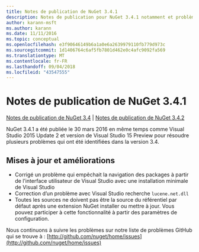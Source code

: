 ```yaml
---
title: Notes de publication de NuGet 3.4.1
description: Notes de publication pour NuGet 3.4.1 notamment et problèmes connus, correctifs de bogues, fonctionnalités ajoutées, dcr.
author: karann-msft
ms.author: karann
ms.date: 11/11/2016
ms.topic: conceptual
ms.openlocfilehash: e3f90646149b6a1a0e6a2639979110fb779d973c
ms.sourcegitcommit: 1d1406764c6af5fb7801d462e0c4afc9092fa569
ms.translationtype: MT
ms.contentlocale: fr-FR
ms.lasthandoff: 09/04/2018
ms.locfileid: "43547555"
---
```

# <a name="nuget-341-release-notes"></a>Notes de publication de NuGet 3.4.1

[Notes de publication de NuGet 3.4](../release-notes/nuget-3.4.md) | [Notes de publication de NuGet 3.4.2](../release-notes/nuget-3.4.2.md)

NuGet 3.4.1 a été publiée le 30 mars 2016 en même temps comme Visual Studio 2015 Update 2 et version de Visual Studio 15 Preview pour résoudre plusieurs problèmes qui ont été identifiées dans la version 3.4.

## <a name="updates-and-improvements"></a>Mises à jour et améliorations

* Corrigé un problème qui empêchait la navigation des packages à partir de l’interface utilisateur de Visual Studio avec une installation minimale de Visual Studio
* Correction d’un problème avec Visual Studio recherche `lucene.net.dll`
* Toutes les sources ne doivent pas être la source du référentiel par défaut après une extension NuGet installer ou mettre à jour.  Vous pouvez participer à cette fonctionnalité à partir des paramètres de configuration.

Nous continuons à suivre les problèmes sur notre liste de problèmes GitHub qui se trouve à : [http://github.com/nuget/home/issues](http://github.com/nuget/home/issues)